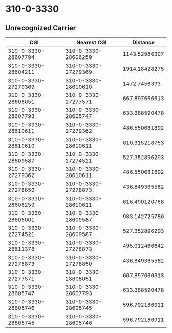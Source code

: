 # 310-0-3330
## Unrecognized Carrier


| CGI | Nearest CGI | Distance |
|-----|-------------|----------|
| 310-0-3330-28607794 | 310-0-3330-28606259 | 1143.52986397 |
| 310-0-3330-28604211 | 310-0-3330-27279369 | 1914.18428275 |
| 310-0-3330-27279369 | 310-0-3330-28610610 | 1472.7456393 |
| 310-0-3330-28608051 | 310-0-3330-27277571 | 667.897666613 |
| 310-0-3330-28607793 | 310-0-3330-28605747 | 633.388590478 |
| 310-0-3330-28610611 | 310-0-3330-27279362 | 486.550681892 |
| 310-0-3330-28610610 | 310-0-3330-28610611 | 610.315218753 |
| 310-0-3330-28609587 | 310-0-3330-27274521 | 527.352896293 |
| 310-0-3330-27279362 | 310-0-3330-28610611 | 486.550681892 |
| 310-0-3330-27278850 | 310-0-3330-27278873 | 436.849365562 |
| 310-0-3330-28606259 | 310-0-3330-28610611 | 616.490120768 |
| 310-0-3330-28606001 | 310-0-3330-28609587 | 983.142725786 |
| 310-0-3330-27274521 | 310-0-3330-28609587 | 527.352896293 |
| 310-0-3330-28611378 | 310-0-3330-27278873 | 495.012466642 |
| 310-0-3330-27278873 | 310-0-3330-27278850 | 436.849365562 |
| 310-0-3330-27277571 | 310-0-3330-28608051 | 667.897666613 |
| 310-0-3330-28605747 | 310-0-3330-28607793 | 633.388590478 |
| 310-0-3330-28605746 | 310-0-3330-28605745 | 596.792186911 |
| 310-0-3330-28605745 | 310-0-3330-28605746 | 596.792186911 |

